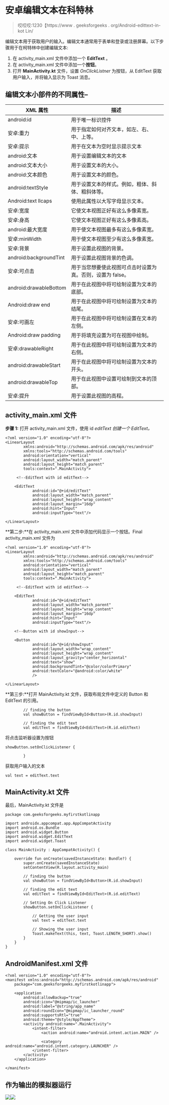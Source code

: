 # 安卓编辑文本在科特林

> 哎哎哎:1230【https://www . geeksforgeeks . org/Android-edittext-in-kot Lin/

编辑文本用于获取用户的输入。编辑文本通常用于表单和登录或注册屏幕。以下步骤用于在柯特林中创建编辑文本:

1.  在 activity_main.xml 文件中添加一个 **EditText** 。
2.  在 activity_main.xml 文件中添加一个**按钮**。
3.  打开 **MainActivity.kt** 文件，设置 *OnClickListner* 为按钮，从 EditText 获取用户输入，并将输入显示为 Toast 消息。

## 编辑文本小部件的不同属性–

| XML 属性 | 描述 |
| --- | --- |
| android:id | 用于唯一标识控件 |
| 安卓:重力 | 用于指定如何对齐文本，如左、右、中、上等。 |
| 安卓:提示 | 用于在文本为空时显示提示文本 |
| android:文本 | 用于设置编辑文本的文本 |
| android:文本大小 | 用于设置文本的大小。 |
| android:文本颜色 | 用于设置文本的颜色。 |
| android:textStyle | 用于设置文本的样式。例如，粗体、斜体、粗斜体等。 |
| Android:text llcaps | 使用此属性以大写字母显示文本。 |
| 安卓:宽度 | 它使文本视图正好有这么多像素宽。 |
| 安卓:身高 | 它使文本视图正好有这么多像素高。 |
| android:最大宽度 | 用于使文本视图最多有这么多像素宽。 |
| 安卓:minWidth | 用于使文本视图至少有这么多像素宽。 |
| 安卓:背景 | 用于设置此视图的背景。 |
| android:backgroundTint | 用于设置此视图背景的色调。 |
| 安卓:可点击 | 用于当您想要使此视图可点击时设置为真。否则，设置为 false。 |
| android:drawableBottom | 用于在此视图中将可绘制设置为文本的底部。 |
| Android:draw end | 用于在此视图中将可绘制设置为文本的结尾。 |
| 安卓:可画左 | 用于在此视图中将可绘制设置在文本的左侧。 |
| Android:draw padding | 用于将填充设置为可在视图中绘制。 |
| 安卓:drawableRight | 用于在此视图中将可绘制设置为文本的右侧。 |
| android:drawableStart | 用于在此视图中将可绘制设置为文本的开头。 |
| android:drawableTop | 用于在此视图中设置可绘制到文本的顶部。 |
| 安卓:提升 | 用于设置此视图的高程。 |

## activity_main.xml 文件

**步骤 1:** 打开 activity_main.xml 文件，使用 id *editText 创建一个 EditText。*

```
<?xml version="1.0" encoding="utf-8"?>
<LinearLayout
        xmlns:android="http://schemas.android.com/apk/res/android"
        xmlns:tools="http://schemas.android.com/tools"
        android:orientation="vertical"
        android:layout_width="match_parent"
        android:layout_height="match_parent"
        tools:context=".MainActivity">

     <!--EditText with id editText-->

    <EditText
            android:id="@+id/editText"
            android:layout_width="match_parent"
            android:layout_height="wrap_content"
            android:layout_margin="16dp"
            android:hint="Input"
            android:inputType="text"/>

</LinearLayout>
```

**第二步:**在 activity_main.xml 文件中添加代码显示一个按钮。Final activity_main.xml 文件为

```
<?xml version="1.0" encoding="utf-8"?>
<LinearLayout
        xmlns:android="http://schemas.android.com/apk/res/android"
        xmlns:tools="http://schemas.android.com/tools"
        android:orientation="vertical"
        android:layout_width="match_parent"
        android:layout_height="match_parent"
        tools:context=".MainActivity">

     <!--EditText with id editText-->

    <EditText
            android:id="@+id/editText"
            android:layout_width="match_parent"
            android:layout_height="wrap_content"
            android:layout_margin="16dp"
            android:hint="Input"
            android:inputType="text"/>

    <!--Button with id showInput-->

    <Button
            android:id="@+id/showInput"
            android:layout_width="wrap_content"
            android:layout_height="wrap_content"
            android:layout_gravity="center_horizontal"
            android:text="show"
            android:backgroundTint="@color/colorPrimary"
            android:textColor="@android:color/white"
            />

</LinearLayout>
```

**第三步:**打开 MainActivity.kt 文件，获取布局文件中定义的 Button 和 EditText 的引用。

```
        // finding the button
        val showButton = findViewById<Button>(R.id.showInput)

        // finding the edit text
        val editText = findViewById<EditText>(R.id.editText)

```

将点击监听器设置为按钮

```
showButton.setOnClickListener {

        }

```

获取用户输入的文本

```
val text = editText.text

```

## MainActivity.kt 文件

最后，MainActivity.kt 文件是

```
package com.geeksforgeeks.myfirstkotlinapp

import androidx.appcompat.app.AppCompatActivity
import android.os.Bundle
import android.widget.Button
import android.widget.EditText
import android.widget.Toast

class MainActivity : AppCompatActivity() {

    override fun onCreate(savedInstanceState: Bundle?) {
        super.onCreate(savedInstanceState)
        setContentView(R.layout.activity_main)

        // finding the button
        val showButton = findViewById<Button>(R.id.showInput)

        // finding the edit text
        val editText = findViewById<EditText>(R.id.editText)

        // Setting On Click Listener
        showButton.setOnClickListener {

            // Getting the user input
            val text = editText.text

            // Showing the user input
            Toast.makeText(this, text, Toast.LENGTH_SHORT).show()
        }
    }
}
```

## AndroidManifest.xml 文件

```
<?xml version="1.0" encoding="utf-8"?>
<manifest xmlns:android="http://schemas.android.com/apk/res/android"
    package="com.geeksforgeeks.myfirstkotlinapp">

    <application
        android:allowBackup="true"
        android:icon="@mipmap/ic_launcher"
        android:label="@string/app_name"
        android:roundIcon="@mipmap/ic_launcher_round"
        android:supportsRtl="true"
        android:theme="@style/AppTheme">
        <activity android:name=".MainActivity">
            <intent-filter>
                <action android:name="android.intent.action.MAIN" />

                <category android:name="android.intent.category.LAUNCHER" />
            </intent-filter>
        </activity>
    </application>

</manifest>
```

## 作为输出的模拟器运行

![](img/bdaca4368bb9c964b2560f1044d41e06.png)![](img/e58e4c170450a9fd18c424dda18ac437.png)